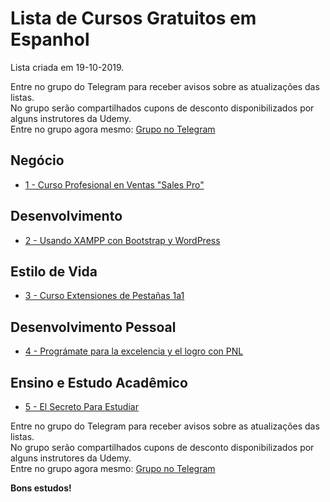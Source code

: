 # Lista de Cursos Gratuitos em Espanhol

Lista criada em 19-10-2019.

Entre no grupo do Telegram para receber avisos sobre as atualizações das listas.  
No grupo serão compartilhados cupons de desconto disponibilizados por alguns instrutores da Udemy.  
Entre no grupo agora mesmo: [Grupo no Telegram](http://bit.ly/2UvKbVX)


## Negócio
 - [ 1 - Curso Profesional en Ventas "Sales Pro"](https://www.udemy.com/course/curso-profesional-en-ventas-sales-pro/?deal_code=UDEAFFOS1019&LSNPUBID=FYTGsFWqJEA&ranEAID=FYTGsFWqJEA&ranMID=39197&ranSiteID=FYTGsFWqJEA-IqMpqvz4ffJRssztOnRGXA)


## Desenvolvimento
 - [ 2 - Usando XAMPP con Bootstrap y WordPress](https://www.udemy.com/course/usando-xampp-con-bootstrap-y-wordpress/?deal_code=UDEAFFOS1019&LSNPUBID=FYTGsFWqJEA&ranEAID=FYTGsFWqJEA&ranMID=39197&ranSiteID=FYTGsFWqJEA-IqMpqvz4ffJRssztOnRGXA)


## Estilo de Vida
 - [ 3 - Curso Extensiones de Pestañas 1a1](https://www.udemy.com/course/holalash-curso-online-extensiones-de-pestanas-1a1/?deal_code=UDEAFFOS1019&LSNPUBID=FYTGsFWqJEA&ranEAID=FYTGsFWqJEA&ranMID=39197&ranSiteID=FYTGsFWqJEA-IqMpqvz4ffJRssztOnRGXA)


## Desenvolvimento Pessoal
 - [ 4 - Prográmate para la excelencia y el logro con PNL](https://www.udemy.com/course/pnl-excelenciaylogro/?deal_code=UDEAFFOS1019&LSNPUBID=FYTGsFWqJEA&ranEAID=FYTGsFWqJEA&ranMID=39197&ranSiteID=FYTGsFWqJEA-IqMpqvz4ffJRssztOnRGXA)


## Ensino e Estudo Acadêmico
 - [ 5 - El Secreto Para Estudiar](https://www.udemy.com/course/el-secreto-para-estudiar/?deal_code=UDEAFFOS1019&LSNPUBID=FYTGsFWqJEA&ranEAID=FYTGsFWqJEA&ranMID=39197&ranSiteID=FYTGsFWqJEA-IqMpqvz4ffJRssztOnRGXA)


Entre no grupo do Telegram para receber avisos sobre as atualizações das listas.  
No grupo serão compartilhados cupons de desconto disponibilizados por alguns instrutores da Udemy.  
Entre no grupo agora mesmo: [Grupo no Telegram](http://bit.ly/2UvKbVX)


**Bons estudos!**
